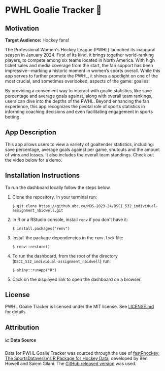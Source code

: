 # PWHL Goalie Tracker 🥅

## Motivation

**Target Audience:** Hockey fans!

The Professional Women's Hockey League (PWHL) launched its inaugural season in January 2024. First of its kind, it brings together world-ranking players, to compete among six teams located in North America. With high ticket sales and media coverage from the start, the fan support has been impressive--marking a historic moment in women’s sports overall. While this app serves to further promote the PWHL, it shines a spotlight on one of the most crucial, and sometimes overlooked, aspects of the game: goalies! 

By providing a convenient way to interact with goalie statistics, like save percentage and average goals against, along with overall team rankings, users can dive into the depths of the PWHL.  Beyond enhancing the fan experience, this app recognizes the pivotal role of sports statistics in informing coaching decisions and even facilitating engagement in sports betting. 

## App Description

This app allows users to view a variety of goaltender statistics, including: save percentage, average goals against per game, shutouts and the amount of wins and losses. It also includes the overall team standings. Check out the video below for a demo. 


## Installation Instructions 

To run the dashboard locally follow the steps below. 

1. Clone the repository. In your terminal run:

    ```console
    $ git clone https://github.ubc.ca/MDS-2023-24/DSCI_532_individual-assignment_nbidwell.git
    ```

2. In R or a RStudio console, install `renv` if you don't have it: 

    ```console
    $ install.packages("renv")
    ```
3. Install the package dependencies in the `renv.lock` file: 

    ```console
    $ renv::restore()
    ```

3. To run the dashboard, from the root of the directory (`DSCI_532_individual-assignment_nbidwell`) run: 

    ```console
    $ shiny::runApp("R")
    ```

4. Click on the displayed link to open the dashboard on a browser.


## License

PWHL Goalie Tracker is licensed under the MIT license. See [LICENSE.md](LICENSE.md) for details. 

## Attribution

#### 📈 Data Source

Data for PWHL Goalie Tracker was sourced through the use of [fastRhockey: The SportsDataverse's R Package for Hockey Data](ttps://fastRhockey.sportsdataverse.org), developed by Ben Howell and Saiem Gilani. The [GitHub released version](https://github.com/sportsdataverse/fastRhockey) was used. 